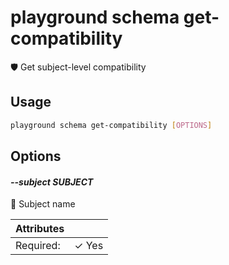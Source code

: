 # playground schema get-compatibility

🛡️ Get subject-level compatibility

## Usage

```bash
playground schema get-compatibility [OPTIONS]
```

## Options

#### *--subject SUBJECT*

📛 Subject name

| Attributes      | &nbsp;
|-----------------|-------------
| Required:       | ✓ Yes


